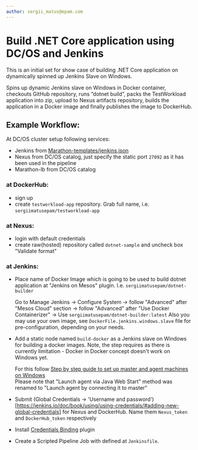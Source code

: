 ```yaml
---
author: sergii_matus@epam.com
---
```


# Build .NET Core application using DC/OS and Jenkins 
This is an initial set for show case of building .NET Core application on dynamically spinned up Jenkins Slave on Windows.


Spins up dynamic Jenkins slave on Windows in Docker container,
checkouts GitHub repository,
runs “dotnet build”, 
packs the TestWorkload application into zip, 
upload to Nexus artifacts repository, 
builds the application in a Docker image
and finally publishes the image to DockerHub.


## Example Workflow:
At DC/OS cluster setup following services:
- Jenkins from [Marathon-templates/jenkins.json](https://github.com/alekspv/TestWorkload/blob/master/Marathon-templates/jenkins.json)
- Nexus from DC/OS catalog, just specify the static port `27092` as it has been used in the pipeline
- Marathon-lb from DC/OS catalog

### at DockerHub:
- sign up
- create `testworkload-app` repository. Grab full name, i.e. `sergiimatusepam/testworkload-app`

### at Nexus: 
- login with default credentials
- create raw(hosted) repository called `dotnet-sample` and uncheck box "Validate format"

### at Jenkins: 
- Place name of Docker Image which is going to be used to build dotnet application at "Jenkins on Mesos" plugin. I.e. `sergiimatusepam/dotnet-builder`

  Go to Manage Jenkins -> Configure System -> follow "Advanced" after "Mesos Cloud" section -> follow "Advanced" after "Use Docker Containerizer" -> Use `sergiimatusepam/dotnet-builder:latest`
  Also you may use your own image, see `DockerFile.jenkins.windows.slave` file for pre-configuration, depending on your needs.

- Add a static node named `build-docker` as a Jenkins slave on Windows for building a docker images. Note, the step requires as there is currently limitation - Docker in Docker concept doesn't work on Windows yet.
  
  For this follow [Step by step guide to set up master and agent machines on Windows](https://wiki.jenkins.io/display/JENKINS/Step+by+step+guide+to+set+up+master+and+agent+machines+on+Windows)  
  Please note that "Launch agent via Java Web Start" method was renamed to "Launch agent by connecting it to master"

- Submit (Global Credentials -> 'Username and password')[https://jenkins.io/doc/book/using/using-credentials/#adding-new-global-credentials] for Nexus and DockerHub. Name them `Nexus_token` and `DockerHub_token` respectively

- Install [Credentials Binding](https://plugins.jenkins.io/credentials-binding) plugin

- Create a Scripted Pipeline Job with defined at `Jenkinsfile`. 
